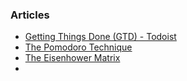 ### Articles
- [Getting Things Done (GTD) - Todoist](https://www.todoist.com/productivity-methods/getting-things-done)
- [The Pomodoro Technique](https://www.todoist.com/productivity-methods/getting-things-done)
- [The Eisenhower Matrix](https://www.todoist.com/productivity-methods/eisenhower-matrix)
- 